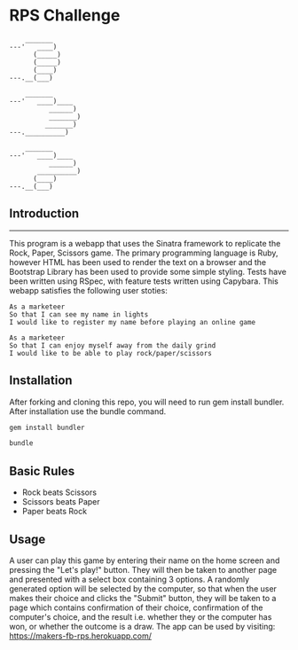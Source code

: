 # RPS Challenge
```
    _______
---'   ____)
      (_____)
      (_____)
      (____)
---.__(___)

    _______
---'   ____)____
          ______)
          _______)
         _______)
---.__________)

    _______
---'   ____)____
          ______)
       __________)
      (____)
---.__(___)
```

 ## Introduction
-----
This program is a webapp that uses the Sinatra framework to replicate the Rock, Paper, Scissors game. The primary programming language is Ruby, however HTML has been used to render the text on a browser and the Bootstrap Library has been used to provide some simple styling. Tests have been written using RSpec, with feature tests written using Capybara. This webapp satisfies the following user stoties:

```
As a marketeer
So that I can see my name in lights
I would like to register my name before playing an online game

As a marketeer
So that I can enjoy myself away from the daily grind
I would like to be able to play rock/paper/scissors
```

## Installation

After forking and cloning this repo, you will need to run gem install bundler. After installation use the bundle command.
```bash
gem install bundler
```

```bash
bundle
```

## Basic Rules

- Rock beats Scissors
- Scissors beats Paper
- Paper beats Rock

## Usage
A user can play this game by entering their name on the home screen and pressing the "Let's play!" button. They will then be taken to another page and presented with a select box containing 3 options. A randomly generated option will be selected by the computer, so that when the user makes their choice and clicks the "Submit" button, they will be taken to a page which contains confirmation of their choice, confirmation of the computer's choice, and the result i.e. whether they or the computer has won, or whether the outcome is a draw. The app can be used by visiting: https://makers-fb-rps.herokuapp.com/